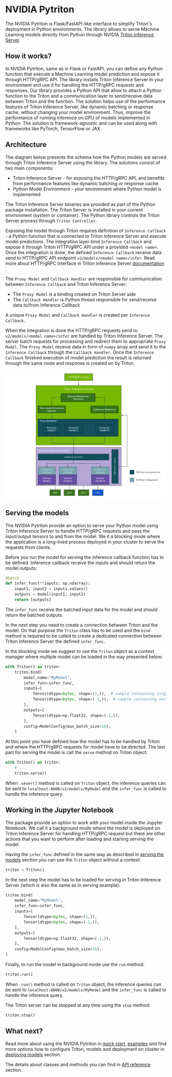 <!--
Copyright (c) 2022, NVIDIA CORPORATION. All rights reserved.

Licensed under the Apache License, Version 2.0 (the "License");
you may not use this file except in compliance with the License.
You may obtain a copy of the License at

    http://www.apache.org/licenses/LICENSE-2.0

Unless required by applicable law or agreed to in writing, software
distributed under the License is distributed on an "AS IS" BASIS,
WITHOUT WARRANTIES OR CONDITIONS OF ANY KIND, either express or implied.
See the License for the specific language governing permissions and
limitations under the License.
-->

# NVIDIA Pytriton


The NVIDIA Pytriton is Flask/FastAPI-like interface to simplify Triton's deployment in Python environments.
The library allows to serve Machine Learning models directly from Python through
NVIDIA [Triton Inference Server](https://github.com/triton-inference-server).

## How it works?

In NVIDIA Pytriton, same as in Flask or FastAPI, you can define any Python function that execute a Machine Learning model prediction and expose
it through HTTP/gRPC API. The library installs Triton Inference Server in your environment and use it for handling the
HTTP/gRPC requests and responses. Our library provides a Python API that allow to attach a Python function to the Triton
and a communication layer to send/receive data between Triton and the function. The solution helps use of the
performance features of Triton Inference Server, like dynamic batching or response cache, without changing your model
environment. Thus, improve the performance of running inference on GPU of models implemented in Python. The solution is
framework-agnostic and can be used along with frameworks like PyTorch, TensorFlow or JAX.

## Architecture

The diagram below presents the schema how the Python models are served through Triton Inference Server using the
library. The solutions consist of two main components:

- Triton Inference Server - for exposing the HTTP/gRPC API, and benefits from performance features like dynamic batching
  or response cache
- Python Model Environment - your environment where Python model is implemented

The Triton Inference Server binaries are provided as part of the Python package installation. The Triton Server is
installed in your current environment (system or container). The Python library controls the Triton Server process
through `Triton Controller`.

Exposing the model through Triton requires definition of `Inference Callback` - a Python function that is
connected to Triton Inference Server and execute model predictions. The integration layer bind `Inference Callback` and
expose it through Triton HTTP/gRPC API under a provided `<model name>`. Once the integration is done, the defined
`Inference Callback` receive data send to HTTP/gRPC API endpoint `v2/models/<model name>/infer`. Read more
about HTTP/gRPC interface in Triton Inference
Server [documentation](https://github.com/triton-inference-server/server/blob/main/docs/customization_guide/inference_protocols.md#httprest-and-grpc-protocols)
.

The `Proxy Model` and `Callback Handler` are responsible for communication between `Inference Callback`
and Triton Inference Server:

- The `Proxy Model` is a binding created on Triton Server side
- The `Callback Handler` is Python thread responsible for send/receive data to/from Inference Callback

A unique `Proxy Model` and `Callback Handler` is created per `Inference Callback`.

When the integration is done the HTTP/gRPC requests send to `v2/models/<model name>/infer` are handled by Triton
Inference Server. The server batch requests for processing and redirect them to appropriate `Proxy Model`.
The `Proxy Model` receive data in form of `numpy` array and send it to the `Inference Callback` through
the `Callback Handler`. Once the `Inference Callback` finished execution of model prediction the result is returned
through the same route and response is created on by Triton.

![High Level Design](assets/hld.svg)

## Serving the models

The NVIDIA Pytriton provide an option to serve your Python model using Triton Inference Server to
handle HTTP/gRPC
requests and pass the input/output tensors to and from the model. We it a blocking mode where the application is a
long-lived process deployed in your cluster to serve the requests from clients.

Before you run the model for serving the inference callback function has to be defined. Inference callback receive the
inputs and should return the model outputs:

```python
@batch
def infer_func(**inputs: np.ndarray):
    input1, input2 = inputs.values()
    outputs = model(input1, input2)
    return [outputs]
```

The `infer_func` receive the batched input data for the model and should return the batched outputs.

In the next step you need to create a connection between Triton and the model. On that purpose the `Triton` class has to
be used and the `bind` method is required to be called to create a dedicated connection between Triton Inference
Server the defined `infer_func`.

In the blocking mode we suggest to use the `Triton` object as a context manager where multiple model can be loaded in
the way presented below:

```python
with Triton() as triton:
    triton.bind(
        model_name="MyModel",
        infer_func=infer_func,
        inputs=[
            Tensor(dtype=bytes, shape=(1,)),  # sample containing single bytes value
            Tensor(dtype=bytes, shape=(-1,)),  # sample containing vector of bytes
        ],
        outputs=[
            Tensor(dtype=np.float32, shape=(-1,)),
        ],
        config=ModelConfig(max_batch_size=16),
    )
```

At this point you have defined how the model has to be handled by Triton and where the HTTP/gRPC requests for model have
to be directed. The last part for serving the model is call the `serve` method on Triton object:

```python
with Triton() as triton:
    # ...
    triton.serve()
```

When `.sever()`  method is called on `Triton` object, the inference queries can be sent to
`localhost:8000/v2/models/MyModel` and the `infer_func` is called to handle the inference query.

## Working in the Jupyter Notebook

The package provide an option to work with your model inside the Jupyter Notebook. We call it a
background mode where
the model is deployed on Triton Inference Server for handling HTTP/gRPC request but there are other actions that you
want to perform after loading and starting serving the model.

Having the `infer_func` defined in the same way as described in [serving the models](#serving-the-models) section you
can use the `Triton` object without a context:

```python
triton = Triton()
```

In the next step the model has to be loaded for serving in Triton Inference Server (which is also the same
as in serving example):

```python
triton.bind(
    model_name="MyModel",
    infer_func=infer_func,
    inputs=[
        Tensor(dtype=bytes, shape=(1,)),
        Tensor(dtype=bytes, shape=(-1,)),
    ],
    outputs=[
        Tensor(dtype=np.float32, shape=(-1,)),
    ],
    config=ModelConfig(max_batch_size=16),
)
```

Finally, to run the model in background mode use the `run` method:

```python
triton.run()
```

When `.run()`  method is called on `Triton` object, the inference queries can be sent to
`localhost:8000/v2/models/MyModel` and the `infer_func` is called to handle the inference query.

The Triton server can be stopped at any time using the `stop` method:

```python
triton.stop()
```

## What next?

Read more about using the NVIDIA Pytriton in [quick start](quick_start.md), [examples](examples.md) and
find more options how to configure Triton, models and deployment on cluster in [deploying models](deploying_models.md)
section.

The details about classes and methods you can find in [API reference](api.md) section.
